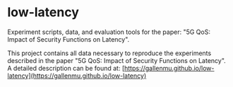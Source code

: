 # low-latency
Experiment scripts, data, and evaluation tools for the paper: "5G QoS: Impact of Security Functions on Latency".

This project contains all data necessary to reproduce the experiments described in the paper "5G QoS: Impact of Security Functions on Latency".
A detailed description can be found at: [https://gallenmu.github.io/low-latency](https://gallenmu.github.io/low-latency)
